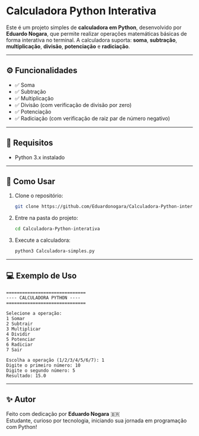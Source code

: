 # Calculadora Python Interativa

Este é um projeto simples de **calculadora em Python**, desenvolvido por **Eduardo Nogara**, que permite realizar operações matemáticas básicas de forma interativa no terminal. A calculadora suporta: **soma**, **subtração**, **multiplicação**, **divisão**, **potenciação** e **radiciação**.

---

## ⚙️ Funcionalidades

- ✅ Soma
- ✅ Subtração
- ✅ Multiplicação
- ✅ Divisão (com verificação de divisão por zero)
- ✅ Potenciação
- ✅ Radiciação (com verificação de raiz par de número negativo)

---

## 🧰 Requisitos

- Python 3.x instalado

---

## 🚀 Como Usar

1. Clone o repositório:
   ```bash
   git clone https://github.com/Eduardonogara/Calculadora-Python-interativa.git
   ```

2. Entre na pasta do projeto:
   ```bash
   cd Calculadora-Python-interativa
   ```

3. Execute a calculadora:
   ```bash
   python3 Calculadora-simples.py
   ```

---

## 💻 Exemplo de Uso

```
==============================
---- CALCULADORA PYTHON ----
==============================

Selecione a operação:
1 Somar
2 Subtrair
3 Multiplicar
4 Dividir
5 Potenciar
6 Radiciar
7 Sair

Escolha a operação (1/2/3/4/5/6/7): 1
Digite o primeiro número: 10
Digite o segundo número: 5
Resultado: 15.0
```

---


## ✨ Autor

Feito com dedicação por **Eduardo Nogara** 🇧🇷  
Estudante, curioso por tecnologia, iniciando sua jornada em programação com Python!
